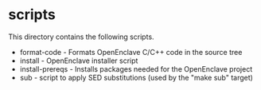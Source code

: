 scripts
=======

This directory contains the following scripts.

- format-code - Formats OpenEnclave C/C++ code in the source tree
- install - OpenEnclave installer script
- install-prereqs - Installs packages needed for the OpenEnclave project
- sub - script to apply SED substitutions (used by the "make sub" target)
